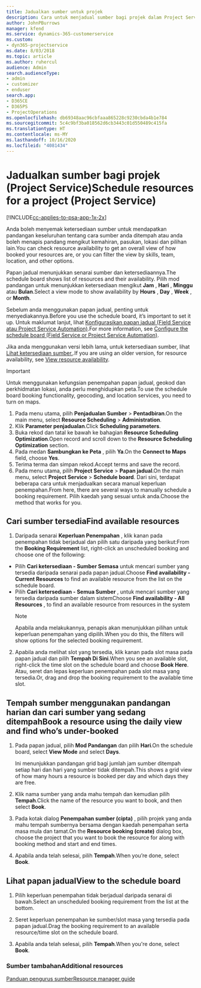 ```yaml
---
title: Jadualkan sumber untuk projek
description: Cara untuk menjadual sumber bagi projek dalam Project Service
author: JohnPBurrows
manager: kfend
ms.service: dynamics-365-customerservice
ms.custom:
- dyn365-projectservice
ms.date: 8/03/2018
ms.topic: article
ms.author: ruhercul
audience: Admin
search.audienceType:
- admin
- customizer
- enduser
search.app:
- D365CE
- D365PS
- ProjectOperations
ms.openlocfilehash: db69348aac96cbfaaa865228c9230cbda4b1e784
ms.sourcegitcommit: 5c4c9bf3ba018562d6cb3443c01d550489c415fa
ms.translationtype: HT
ms.contentlocale: ms-MY
ms.lasthandoff: 10/16/2020
ms.locfileid: "4081434"
---
```

# <a name="schedule-resources-for-a-project-project-service"></a><span data-ttu-id="6b7ff-103">Jadualkan sumber bagi projek (Project Service)</span><span class="sxs-lookup"><span data-stu-id="6b7ff-103">Schedule resources for a project (Project Service)</span></span>

[!INCLUDE[cc-applies-to-psa-app-1x-2x](../includes/cc-applies-to-psa-app-1x-2x.md)]

<span data-ttu-id="6b7ff-104">Anda boleh menyemak ketersediaan sumber untuk mendapatkan pandangan keseluruhan tentang cara sumber anda ditempah atau anda boleh menapis pandang mengikut kemahiran, pasukan, lokasi dan pilihan lain.</span><span class="sxs-lookup"><span data-stu-id="6b7ff-104">You can check resource availability to get an overall view of how booked your resources are, or you can filter the view by skills, team, location, and other options.</span></span>  
  
<span data-ttu-id="6b7ff-105">Papan jadual menunjukkan senarai sumber dan ketersediaannya.</span><span class="sxs-lookup"><span data-stu-id="6b7ff-105">The schedule board shows list of resources and their availability.</span></span> <span data-ttu-id="6b7ff-106">Pilih mod pandangan untuk menunjukkan ketersediaan mengikut **Jam** , **Hari** , **Minggu** atau **Bulan**.</span><span class="sxs-lookup"><span data-stu-id="6b7ff-106">Select a view mode to show availability by **Hours** , **Day** , **Week** , or **Month**.</span></span>  
  
<span data-ttu-id="6b7ff-107">Sebelum anda menggunakan papan jadual, penting untuk menyediakannya.</span><span class="sxs-lookup"><span data-stu-id="6b7ff-107">Before you use the schedule board, it’s important to set it up.</span></span> <span data-ttu-id="6b7ff-108">Untuk maklumat lanjut, lihat [Konfigurasikan papan jadual (Field Service atau Project Service Automation)](https://docs.microsoft.com/dynamics365/field-service/configure-schedule-board).</span><span class="sxs-lookup"><span data-stu-id="6b7ff-108">For more information, see [Configure the schedule board (Field Service or Project Service Automation)](https://docs.microsoft.com/dynamics365/field-service/configure-schedule-board).</span></span>
  
<span data-ttu-id="6b7ff-109">Jika anda menggunakan versi lebih lama, untuk ketersediaan sumber, lihat [Lihat ketersediaan sumber.](../psa/view-resource-availability.md).</span><span class="sxs-lookup"><span data-stu-id="6b7ff-109">If you are using an older version, for resource availability, see [View resource availability](../psa/view-resource-availability.md).</span></span>  

> [!IMPORTANT]
>  <span data-ttu-id="6b7ff-110">Untuk menggunakan kefungsian penempahan papan jadual, geokod dan perkhidmatan lokasi, anda perlu menghidupkan peta.</span><span class="sxs-lookup"><span data-stu-id="6b7ff-110">To use the schedule board booking functionality, geocoding, and location services, you need to turn on maps.</span></span>  
> 
> 1. <span data-ttu-id="6b7ff-111">Pada menu utama, pilih **Penjadualan Sumber** > **Pentadbiran**.</span><span class="sxs-lookup"><span data-stu-id="6b7ff-111">On the main menu, select **Resource Scheduling** > **Administration**.</span></span>  
> 2. <span data-ttu-id="6b7ff-112">Klik **Parameter penjadualan**.</span><span class="sxs-lookup"><span data-stu-id="6b7ff-112">Click **Scheduling parameters**.</span></span>  
> 3. <span data-ttu-id="6b7ff-113">Buka rekod dan tatal ke bawah ke bahagian **Resource Scheduling Optimization**.</span><span class="sxs-lookup"><span data-stu-id="6b7ff-113">Open record and scroll down to the **Resource Scheduling Optimization** section.</span></span>  
> 4. <span data-ttu-id="6b7ff-114">Pada medan **Sambungkan ke Peta** , pilih **Ya**.</span><span class="sxs-lookup"><span data-stu-id="6b7ff-114">On the **Connect to Maps** field, choose **Yes**.</span></span>  
> 5. <span data-ttu-id="6b7ff-115">Terima terma dan simpan rekod.</span><span class="sxs-lookup"><span data-stu-id="6b7ff-115">Accept terms and save the record.</span></span>  
> 6. <span data-ttu-id="6b7ff-116">Pada menu utama, pilih **Project Service** > **Papan jadual**.</span><span class="sxs-lookup"><span data-stu-id="6b7ff-116">On the main menu, select **Project Service** > **Schedule board**.</span></span> <span data-ttu-id="6b7ff-117">Dari sini, terdapat beberapa cara untuk menjadualkan secara manual keperluan penempahan.</span><span class="sxs-lookup"><span data-stu-id="6b7ff-117">From here, there are several ways to manually schedule a booking requirement.</span></span> <span data-ttu-id="6b7ff-118">Pilih kaedah yang sesuai untuk anda.</span><span class="sxs-lookup"><span data-stu-id="6b7ff-118">Choose the method that works for you.</span></span>
  
## <a name="find-available-resources"></a><span data-ttu-id="6b7ff-119">Cari sumber tersedia</span><span class="sxs-lookup"><span data-stu-id="6b7ff-119">Find available resources</span></span>

1.  <span data-ttu-id="6b7ff-120">Daripada senarai **Keperluan Penempahan** , klik kanan pada penempahan tidak berjadual dan pilih satu daripada yang berikut:</span><span class="sxs-lookup"><span data-stu-id="6b7ff-120">From the **Booking Requirement** list, right-click an unscheduled booking and choose one of the following:</span></span>  
  
- <span data-ttu-id="6b7ff-121">Pilih **Cari ketersediaan - Sumber Semasa** untuk mencari sumber yang tersedia daripada senarai pada papan jadual.</span><span class="sxs-lookup"><span data-stu-id="6b7ff-121">Choose **Find availability - Current Resources** to find an available resource from the list on the schedule board.</span></span>  
- <span data-ttu-id="6b7ff-122">Pilih **Cari ketersediaan - Semua Sumber** , untuk mencari sumber yang tersedia daripada sumber dalam sistem</span><span class="sxs-lookup"><span data-stu-id="6b7ff-122">Choose **Find availability - All Resources** , to find an available resource from resources in the system</span></span>  
   > [!NOTE]
   >  <span data-ttu-id="6b7ff-123">Apabila anda melakukannya, penapis akan menunjukkan pilihan untuk keperluan penempahan yang dipilih.</span><span class="sxs-lookup"><span data-stu-id="6b7ff-123">When you do this, the filters will show options for the selected booking requirement.</span></span>  
  
2. <span data-ttu-id="6b7ff-124">Apabila anda melihat slot yang tersedia, klik kanan pada slot masa pada papan jadual dan pilih **Tempah Di Sini**.</span><span class="sxs-lookup"><span data-stu-id="6b7ff-124">When you see an available slot, right-click the time slot on the schedule board and choose **Book Here**.</span></span> <span data-ttu-id="6b7ff-125">Atau, seret dan lepas keperluan penempahan pada slot masa yang tersedia.</span><span class="sxs-lookup"><span data-stu-id="6b7ff-125">Or, drag and drop the booking requirement to the available time slot.</span></span>  
  

## <a name="book-a-resource-using-the-daily-view-and-find-whos-under-booked"></a><span data-ttu-id="6b7ff-126">Tempah sumber menggunakan pandangan harian dan cari sumber yang sedang ditempah</span><span class="sxs-lookup"><span data-stu-id="6b7ff-126">Book a resource using the daily view and find who’s under-booked</span></span>
  
1.  <span data-ttu-id="6b7ff-127">Pada papan jadual, pilih **Mod Pandangan** dan pilih **Hari**.</span><span class="sxs-lookup"><span data-stu-id="6b7ff-127">On the schedule board, select **View Mode** and select **Days**.</span></span>  
  
    <span data-ttu-id="6b7ff-128">Ini menunjukkan pandangan grid bagi jumlah jam sumber ditempah setiap hari dan hari yang sumber tidak ditempah.</span><span class="sxs-lookup"><span data-stu-id="6b7ff-128">This shows a grid view of how many hours a resource is booked per day and which days they are free.</span></span>  
  
2.  <span data-ttu-id="6b7ff-129">Klik nama sumber yang anda mahu tempah dan kemudian pilih **Tempah**.</span><span class="sxs-lookup"><span data-stu-id="6b7ff-129">Click the name of the resource you want to book, and then select **Book**.</span></span>  
  
3.  <span data-ttu-id="6b7ff-130">Pada kotak dialog **Penempahan sumber (cipta)** , pilih projek yang anda mahu tempah sumbernya bersama dengan kaedah penempahan serta masa mula dan tamat.</span><span class="sxs-lookup"><span data-stu-id="6b7ff-130">On the **Resource booking (create)** dialog box, choose the project that you want to book the resource for along with booking method and start and end times.</span></span>  
  
4.  <span data-ttu-id="6b7ff-131">Apabila anda telah selesai, pilih **Tempah**.</span><span class="sxs-lookup"><span data-stu-id="6b7ff-131">When you’re done, select **Book**.</span></span>  
  
## <a name="view-to-the-schedule-board"></a><span data-ttu-id="6b7ff-132">Lihat papan jadual</span><span class="sxs-lookup"><span data-stu-id="6b7ff-132">View to the schedule board</span></span>
  
1.  <span data-ttu-id="6b7ff-133">Pilih keperluan penempahan tidak berjadual daripada senarai di bawah.</span><span class="sxs-lookup"><span data-stu-id="6b7ff-133">Select an unscheduled booking requirement from the list at the bottom.</span></span>  
  
2.  <span data-ttu-id="6b7ff-134">Seret keperluan penempahan ke sumber/slot masa yang tersedia pada papan jadual.</span><span class="sxs-lookup"><span data-stu-id="6b7ff-134">Drag the booking requirement to an available resource/time slot on the schedule board.</span></span>  
  
3.  <span data-ttu-id="6b7ff-135">Apabila anda telah selesai, pilih **Tempah**.</span><span class="sxs-lookup"><span data-stu-id="6b7ff-135">When you're done, select **Book**.</span></span>  
  
### <a name="additional-resources"></a><span data-ttu-id="6b7ff-136">Sumber tambahan</span><span class="sxs-lookup"><span data-stu-id="6b7ff-136">Additional resources</span></span>  
 [<span data-ttu-id="6b7ff-137">Panduan pengurus sumber</span><span class="sxs-lookup"><span data-stu-id="6b7ff-137">Resource manager guide</span></span>](../psa/resource-manager-guide.md)
